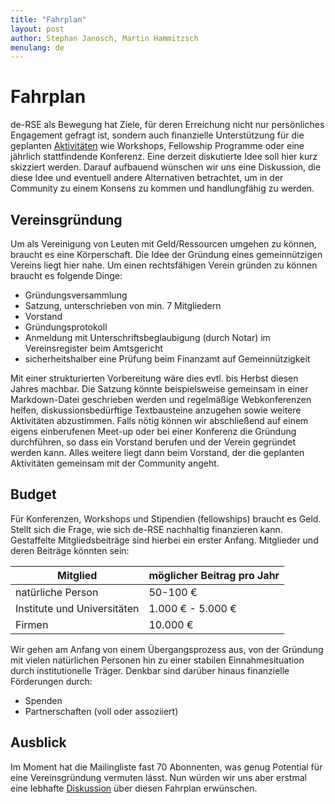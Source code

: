 ```yaml
---
title: "Fahrplan"
layout: post
author: Stephan Janosch, Martin Hammitzsch
menulang: de
---
```


# Fahrplan

de-RSE als Bewegung hat Ziele, für deren Erreichung nicht nur persönliches Engagement gefragt ist, sondern auch finanzielle Unterstützung für die geplanten [Aktivitäten](http://www.de-rse.org/de/aims.html) wie Workshops, Fellowship Programme oder eine jährlich stattfindende Konferenz. Eine derzeit diskutierte Idee soll hier kurz skizziert werden. Darauf aufbauend wünschen wir uns eine Diskussion, die diese Idee und eventuell andere Alternativen betrachtet, um in der Community zu einem Konsens zu kommen und handlungfähig zu werden.
 
## Vereinsgründung

Um als Vereinigung von Leuten mit Geld/Ressourcen umgehen zu können, braucht es eine Körperschaft. Die Idee der Gründung eines gemeinnützigen Vereins liegt hier nahe. Um einen rechtsfähigen Verein gründen zu können braucht es folgende Dinge:

* Gründungsversammlung 
* Satzung, unterschrieben von min. 7 Mitgliedern
* Vorstand
* Gründungsprotokoll
* Anmeldung mit Unterschriftsbeglaubigung (durch Notar) im Vereinsregister beim Amtsgericht
* sicherheitshalber eine Prüfung beim Finanzamt auf Gemeinnützigkeit

Mit einer strukturierten Vorbereitung wäre dies evtl. bis Herbst diesen Jahres machbar. Die Satzung könnte beispielsweise gemeinsam in einer Markdown-Datei geschrieben werden und regelmäßige Webkonferenzen helfen, diskussionsbedürftige Textbausteine anzugehen sowie weitere Aktivitäten abzustimmen. Falls nötig können wir abschließend auf einem eigens einberufenen Meet-up oder bei einer Konferenz die Gründung durchführen, so dass ein Vorstand berufen und der Verein gegründet werden kann. Alles weitere liegt dann beim Vorstand, der die geplanten Aktivitäten gemeinsam mit der Community angeht.

## Budget

Für Konferenzen, Workshops und Stipendien (fellowships) braucht es Geld. Stellt sich die Frage, wie sich de-RSE nachhaltig finanzieren kann. Gestaffelte Mitgliedsbeiträge sind hierbei ein erster Anfang. Mitglieder und deren Beiträge könnten sein:

| Mitglied | möglicher Beitrag pro Jahr |
| --- | --- |
| natürliche Person | 50-100 € |
| Institute und Universitäten | 1.000 € - 5.000 € |
| Firmen | 10.000 € |

Wir gehen am Anfang von einem Übergangsprozess aus, von der Gründung mit vielen natürlichen Personen hin zu einer stabilen Einnahmesituation durch institutionelle Träger. Denkbar sind darüber hinaus finanzielle Förderungen durch:
 
* Spenden
* Partnerschaften (voll oder assoziiert)

## Ausblick
 
Im Moment hat die Mailingliste fast 70 Abonnenten, was genug Potential für eine Vereinsgründung vermuten lässt. Nun würden wir uns aber erstmal eine lebhafte [Diskussion](/de/join.html) über diesen Fahrplan erwünschen.
